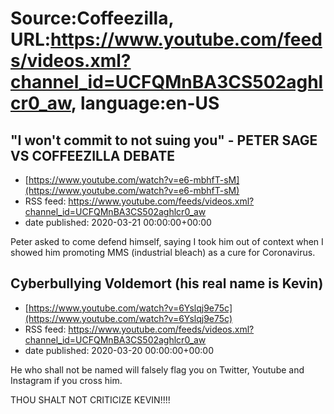 # Source:Coffeezilla, URL:https://www.youtube.com/feeds/videos.xml?channel_id=UCFQMnBA3CS502aghlcr0_aw, language:en-US

## "I won't commit to not suing you" - PETER SAGE VS COFFEEZILLA DEBATE
 - [https://www.youtube.com/watch?v=e6-mbhfT-sM](https://www.youtube.com/watch?v=e6-mbhfT-sM)
 - RSS feed: https://www.youtube.com/feeds/videos.xml?channel_id=UCFQMnBA3CS502aghlcr0_aw
 - date published: 2020-03-21 00:00:00+00:00

Peter asked to come defend himself, saying I took him out of context when I showed him promoting MMS (industrial bleach) as a cure for Coronavirus.

## Cyberbullying Voldemort (his real name is Kevin)
 - [https://www.youtube.com/watch?v=6Yslqj9e75c](https://www.youtube.com/watch?v=6Yslqj9e75c)
 - RSS feed: https://www.youtube.com/feeds/videos.xml?channel_id=UCFQMnBA3CS502aghlcr0_aw
 - date published: 2020-03-20 00:00:00+00:00

He who shall not be named will falsely flag you on Twitter, Youtube and Instagram if you cross him. 

THOU SHALT NOT CRITICIZE KEVIN!!!!

